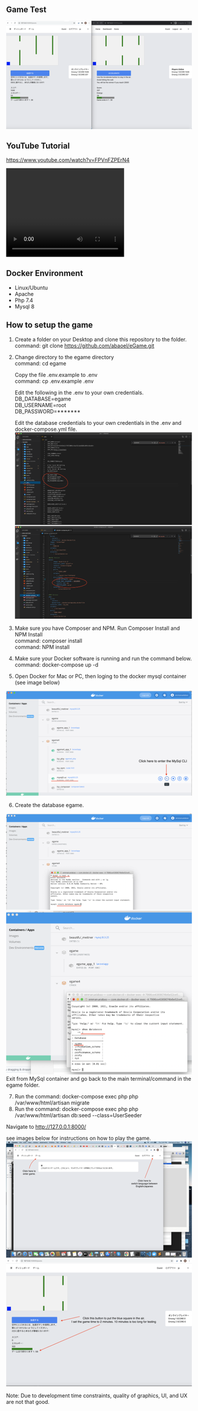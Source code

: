 ## Game Test

<img src="./images/gameimage.png" alt="Italian Trulli">

## YouTube Tutorial
https://www.youtube.com/watch?v=FPVnFZPErN4

<video width="320" height="240" controls>
  <source src="https://www.youtube.com/watch?v=FPVnFZPErN4" type="video/mp4">
Your browser does not support the video tag.
</video>

## Docker Environment
 
 - Linux/Ubuntu
 - Apache
 - Php 7.4
 - Mysql 8


## How to setup the game

1. Create a folder on your Desktop and clone this repository to the folder.</br>
   command: git clone https://github.com/abaoel/eGame.git

2. Change directory to the egame directory</br>
   command: cd egame

   Copy the file .env.example to .env</br>
   command: cp .env.example .env

   Edit the following in the .env to your own credentials. </br>
   DB_DATABASE=egame</br>
   DB_USERNAME=root</br>
   DB_PASSWORD=*******</br>
   
   Edit the database credentials to your own credentials in the .env and docker-compose.yml file.
   <img src="./images/envfile.png" alt="">
   <img src="./images/dockercompose.png" alt="">
   
3. Make sure you have Composer and NPM. Run Composer Install and NPM Install</br>
   command: composer install</br>
   command: NPM install
   
4. Make sure your Docker software is running and run the command below.</br>
   command: docker-compose up -d

5. Open Docker for Mac or PC, then loging to the docker mysql container (see image below)
<img src="./images/mysqlcli2.png" alt="">

6. Create the database egame.
<img src="./images/mysqlcli3.png" alt="">
<img src="./images/mysqlcli4.png" alt="">
</br>
Exit from MySql container and go back to the main terminal/command in the egame folder.
</br>

7. Run the command: docker-compose exec php php /var/www/html/artisan migrate
8. Run the command: docker-compose exec php php /var/www/html/artisan db:seed --class=UserSeeder

Navigate to http://127.0.0.1:8000/

see images below for instructions on how to play the game.
<img src="./images/entergame.png" alt="">
<img src="./images/entergame2.png" alt="">

Note: Due to development time constraints, quality of graphics, UI, and UX are not that good.
